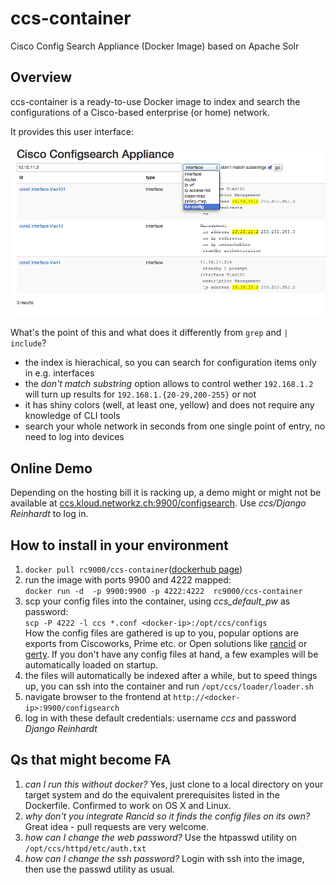 # ccs-container
Cisco Config Search Appliance (Docker Image) based on Apache Solr

## Overview
ccs-container is a ready-to-use Docker image to index and search the configurations of a Cisco-based enterprise (or home) network. 

It provides this user interface:

![Screenshot](https://raw.githubusercontent.com/rc9000/ccs-container/master/doc/img/screenshot.png "Screenshot")

What's the point of this and what does it differently from `grep` and `| include`? 

 * the index is hierachical, so you can search for configuration items only in e.g. interfaces 
 * the *don't match substring* option allows to control wether `192.168.1.2` will turn up results for `192.168.1.{20-29,200-255}` or not
 * it has shiny colors (well, at least one, yellow) and does not require any knowledge of CLI tools
 * search your whole network in seconds from one single point of entry, no need to log into devices

## Online Demo

Depending on the hosting bill it is racking up, a demo might or might not be available at [ccs.kloud.networkz.ch:9900/configsearch](http://ccs.kloud.networkz.ch:9900/configsearch). Use *ccs/Django Reinhardt* to log in.

## How to install in your environment

 1. `docker pull rc9000/ccs-container`([dockerhub page](https://registry.hub.docker.com/u/rc9000/ccs-container/))<br>
 2. run the image with ports 9900 and 4222 mapped:<br> `docker run -d  -p 9900:9900 -p 4222:4222  rc9000/ccs-container`<br>
 3. scp your config files into the container, using *ccs_default_pw* as password:<br> `scp -P 4222 -l ccs *.conf <docker-ip>:/opt/ccs/configs`<br>How the config files are gathered is up to you, popular options are exports from Ciscoworks, Prime etc. or Open solutions like [rancid](http://www.shrubbery.net/rancid/) or [gerty](https://github.com/ssinyagin/gerty). If you don't have any config files at hand, a few examples will be automatically loaded on startup.<br>
 4. the files will automatically be indexed after a while, but to speed things up, you can ssh into the container and run `/opt/ccs/loader/loader.sh`<br>
 5. navigate browser to the frontend at `http://<docker-ip>:9900/configsearch`
 6. log in with these default credentials: username *ccs* and password *Django Reinhardt*
 

## Qs that might become FA

 1. *can I run this without docker?* Yes, just clone to a local directory on your target system and do the equivalent prerequisites listed in the Dockerfile. Confirmed to work on OS X and Linux.
 2. *why don't you integrate Rancid so it finds the config files on its own?* Great idea - pull requests are very welcome.
 3. *how can I change the web password?* Use the htpasswd utility on `/opt/ccs/httpd/etc/auth.txt`
 4. *how can I change the ssh password?* Login with ssh into the image, then use the passwd utility as usual.



 
 
